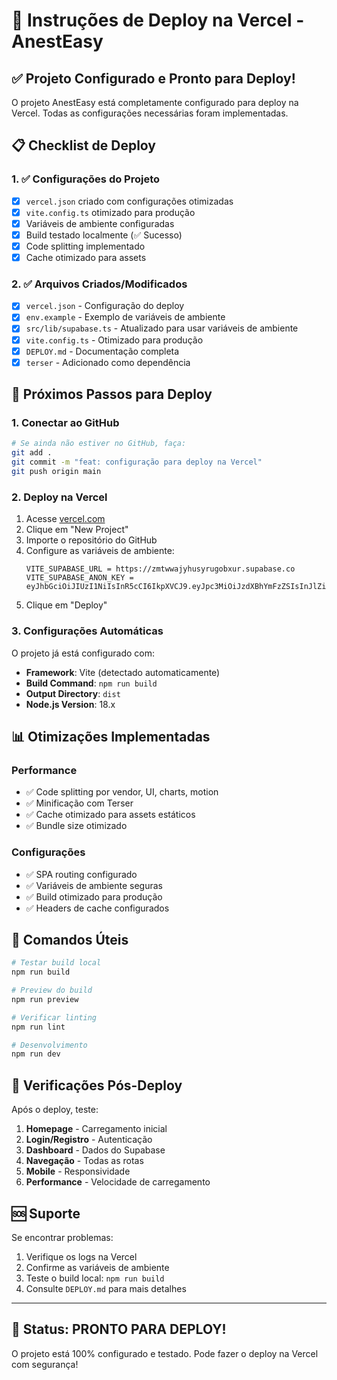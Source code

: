 # 🚀 Instruções de Deploy na Vercel - AnestEasy

## ✅ Projeto Configurado e Pronto para Deploy!

O projeto AnestEasy está completamente configurado para deploy na Vercel. Todas as configurações necessárias foram implementadas.

## 📋 Checklist de Deploy

### 1. ✅ Configurações do Projeto
- [x] `vercel.json` criado com configurações otimizadas
- [x] `vite.config.ts` otimizado para produção
- [x] Variáveis de ambiente configuradas
- [x] Build testado localmente (✅ Sucesso)
- [x] Code splitting implementado
- [x] Cache otimizado para assets

### 2. ✅ Arquivos Criados/Modificados
- [x] `vercel.json` - Configuração do deploy
- [x] `env.example` - Exemplo de variáveis de ambiente
- [x] `src/lib/supabase.ts` - Atualizado para usar variáveis de ambiente
- [x] `vite.config.ts` - Otimizado para produção
- [x] `DEPLOY.md` - Documentação completa
- [x] `terser` - Adicionado como dependência

## 🎯 Próximos Passos para Deploy

### 1. Conectar ao GitHub
```bash
# Se ainda não estiver no GitHub, faça:
git add .
git commit -m "feat: configuração para deploy na Vercel"
git push origin main
```

### 2. Deploy na Vercel
1. Acesse [vercel.com](https://vercel.com)
2. Clique em "New Project"
3. Importe o repositório do GitHub
4. Configure as variáveis de ambiente:
   ```
   VITE_SUPABASE_URL = https://zmtwwajyhusyrugobxur.supabase.co
   VITE_SUPABASE_ANON_KEY = eyJhbGciOiJIUzI1NiIsInR5cCI6IkpXVCJ9.eyJpc3MiOiJzdXBhYmFzZSIsInJlZiI6InptdHd3YWp5aHVzeXJ1Z29ieHVyIiwicm9sZSI6ImFub24iLCJpYXQiOjE3NTczMzYzNzAsImV4cCI6MjA3MjkxMjM3MH0.NC6t2w_jFWTMJjVv5FmPLouVyOVgCTBReCr0zOA2dx8
   ```
5. Clique em "Deploy"

### 3. Configurações Automáticas
O projeto já está configurado com:
- **Framework**: Vite (detectado automaticamente)
- **Build Command**: `npm run build`
- **Output Directory**: `dist`
- **Node.js Version**: 18.x

## 📊 Otimizações Implementadas

### Performance
- ✅ Code splitting por vendor, UI, charts, motion
- ✅ Minificação com Terser
- ✅ Cache otimizado para assets estáticos
- ✅ Bundle size otimizado

### Configurações
- ✅ SPA routing configurado
- ✅ Variáveis de ambiente seguras
- ✅ Build otimizado para produção
- ✅ Headers de cache configurados

## 🔧 Comandos Úteis

```bash
# Testar build local
npm run build

# Preview do build
npm run preview

# Verificar linting
npm run lint

# Desenvolvimento
npm run dev
```

## 📱 Verificações Pós-Deploy

Após o deploy, teste:
1. **Homepage** - Carregamento inicial
2. **Login/Registro** - Autenticação
3. **Dashboard** - Dados do Supabase
4. **Navegação** - Todas as rotas
5. **Mobile** - Responsividade
6. **Performance** - Velocidade de carregamento

## 🆘 Suporte

Se encontrar problemas:
1. Verifique os logs na Vercel
2. Confirme as variáveis de ambiente
3. Teste o build local: `npm run build`
4. Consulte `DEPLOY.md` para mais detalhes

---

## 🎉 Status: PRONTO PARA DEPLOY!

O projeto está 100% configurado e testado. Pode fazer o deploy na Vercel com segurança!
